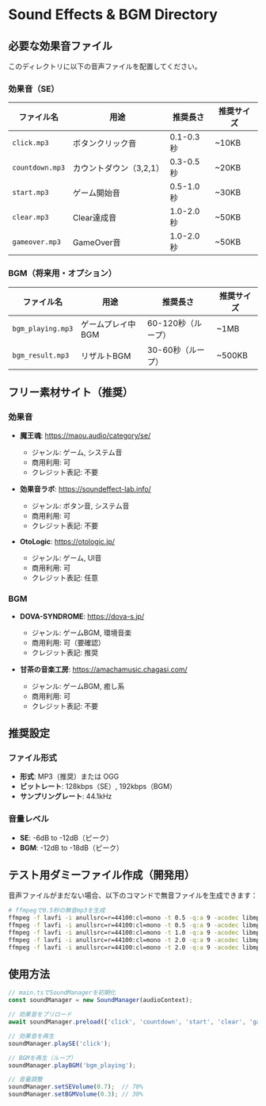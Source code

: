 # Sound Effects & BGM Directory

## 必要な効果音ファイル

このディレクトリに以下の音声ファイルを配置してください。

### 効果音（SE）

| ファイル名 | 用途 | 推奨長さ | 推奨サイズ |
|-----------|------|---------|-----------|
| `click.mp3` | ボタンクリック音 | 0.1-0.3秒 | ~10KB |
| `countdown.mp3` | カウントダウン（3,2,1） | 0.3-0.5秒 | ~20KB |
| `start.mp3` | ゲーム開始音 | 0.5-1.0秒 | ~30KB |
| `clear.mp3` | Clear達成音 | 1.0-2.0秒 | ~50KB |
| `gameover.mp3` | GameOver音 | 1.0-2.0秒 | ~50KB |

### BGM（将来用・オプション）

| ファイル名 | 用途 | 推奨長さ | 推奨サイズ |
|-----------|------|---------|-----------|
| `bgm_playing.mp3` | ゲームプレイ中BGM | 60-120秒（ループ） | ~1MB |
| `bgm_result.mp3` | リザルトBGM | 30-60秒（ループ） | ~500KB |

## フリー素材サイト（推奨）

### 効果音
- **魔王魂**: https://maou.audio/category/se/
  - ジャンル: ゲーム, システム音
  - 商用利用: 可
  - クレジット表記: 不要

- **効果音ラボ**: https://soundeffect-lab.info/
  - ジャンル: ボタン音, システム音
  - 商用利用: 可
  - クレジット表記: 不要

- **OtoLogic**: https://otologic.jp/
  - ジャンル: ゲーム, UI音
  - 商用利用: 可
  - クレジット表記: 任意

### BGM
- **DOVA-SYNDROME**: https://dova-s.jp/
  - ジャンル: ゲームBGM, 環境音楽
  - 商用利用: 可（要確認）
  - クレジット表記: 推奨

- **甘茶の音楽工房**: https://amachamusic.chagasi.com/
  - ジャンル: ゲームBGM, 癒し系
  - 商用利用: 可
  - クレジット表記: 不要

## 推奨設定

### ファイル形式
- **形式**: MP3（推奨）または OGG
- **ビットレート**: 128kbps（SE）, 192kbps（BGM）
- **サンプリングレート**: 44.1kHz

### 音量レベル
- **SE**: -6dB to -12dB（ピーク）
- **BGM**: -12dB to -18dB（ピーク）

## テスト用ダミーファイル作成（開発用）

音声ファイルがまだない場合、以下のコマンドで無音ファイルを生成できます：

```bash
# ffmpegで0.5秒の無音mp3を生成
ffmpeg -f lavfi -i anullsrc=r=44100:cl=mono -t 0.5 -q:a 9 -acodec libmp3lame click.mp3
ffmpeg -f lavfi -i anullsrc=r=44100:cl=mono -t 0.5 -q:a 9 -acodec libmp3lame countdown.mp3
ffmpeg -f lavfi -i anullsrc=r=44100:cl=mono -t 1.0 -q:a 9 -acodec libmp3lame start.mp3
ffmpeg -f lavfi -i anullsrc=r=44100:cl=mono -t 2.0 -q:a 9 -acodec libmp3lame clear.mp3
ffmpeg -f lavfi -i anullsrc=r=44100:cl=mono -t 2.0 -q:a 9 -acodec libmp3lame gameover.mp3
```

## 使用方法

```typescript
// main.tsでSoundManagerを初期化
const soundManager = new SoundManager(audioContext);

// 効果音をプリロード
await soundManager.preload(['click', 'countdown', 'start', 'clear', 'gameover']);

// 効果音を再生
soundManager.playSE('click');

// BGMを再生（ループ）
soundManager.playBGM('bgm_playing');

// 音量調整
soundManager.setSEVolume(0.7);  // 70%
soundManager.setBGMVolume(0.3); // 30%
```
